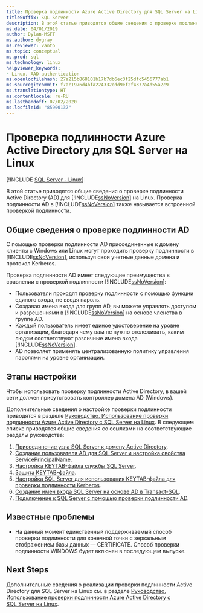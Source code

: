```yaml
---
title: Проверка подлинности Azure Active Directory для SQL Server на Linux
titleSuffix: SQL Server
description: В этой статье приводятся общие сведения о проверке подлинности Active Directory для SQL Server на Linux.
ms.date: 04/01/2019
author: Dylan-MSFT
ms.author: dygray
ms.reviewer: vanto
ms.topic: conceptual
ms.prod: sql
ms.technology: linux
helpviewer_keywords:
- Linux, AAD authentication
ms.openlocfilehash: 27a215b868101b17b7db6ec3f25dfc5456777ab1
ms.sourcegitcommit: f7ac1976d4bfa224332edd9ef2f4377a4d55a2c9
ms.translationtype: HT
ms.contentlocale: ru-RU
ms.lasthandoff: 07/02/2020
ms.locfileid: "85900137"
---
```

# <a name="active-directory-authentication-for-sql-server-on-linux"></a>Проверка подлинности Azure Active Directory для SQL Server на Linux

[!INCLUDE [SQL Server - Linux](../includes/applies-to-version/sql-linux.md)]

В этой статье приводятся общие сведения о проверке подлинности Active Directory (AD) для [!INCLUDE[ssNoVersion](../includes/ssnoversion-md.md)] на Linux. Проверка подлинности AD в [!INCLUDE[ssNoVersion](../includes/ssnoversion-md.md)] также называется встроенной проверкой подлинности.

## <a name="ad-authentication-overview"></a>Общие сведения о проверке подлинности AD

С помощью проверки подлинности AD присоединенные к домену клиенты с Windows или Linux могут проходить проверку подлинности в [!INCLUDE[ssNoVersion](../includes/ssnoversion-md.md)], используя свои учетные данные домена и протокол Kerberos.

Проверка подлинности AD имеет следующие преимущества в сравнении с проверкой подлинности [!INCLUDE[ssNoVersion](../includes/ssnoversion-md.md)]:

- Пользователи проходят проверку подлинности с помощью функции единого входа, не вводя пароль.
- Создавая имена входа для групп AD, вы можете управлять доступом и разрешениями в [!INCLUDE[ssNoVersion](../includes/ssnoversion-md.md)] на основе членства в группе AD.  
- Каждый пользователь имеет единое удостоверение на уровне организации, благодаря чему вам не нужно отслеживать, каким людям соответствуют различные имена входа [!INCLUDE[ssNoVersion](../includes/ssnoversion-md.md)].   
- AD позволяет применять централизованную политику управления паролями на уровне организации.

## <a name="configuration-steps"></a>Этапы настройки

Чтобы использовать проверку подлинности Active Directory, в вашей сети должен присутствовать контроллер домена AD (Windows).

Дополнительные сведения о настройке проверки подлинности приводятся в разделе [Руководство. Использование проверки подлинности Azure Active Directory с SQL Server на Linux](sql-server-linux-active-directory-authentication.md). В следующем списке приводятся общие сведения со ссылками на соответствующие разделы руководства:

1. [Присоединение узла SQL Server к домену Active Directory](sql-server-linux-active-directory-join-domain.md).
1. [Создание пользователя AD для SQL Server и настройка свойства ServicePrincipalName](sql-server-linux-active-directory-authentication.md#createuser).
1. [Настройка KEYTAB-файла службы SQL Server](sql-server-linux-active-directory-authentication.md#configurekeytab).
1. [Защита KEYTAB-файла](sql-server-linux-active-directory-authentication.md#configurekeytab).
1. [Настройка SQL Server для использования KEYTAB-файла для проверки подлинности Kerberos](sql-server-linux-active-directory-authentication.md#configurekeytab).
1. [Создание имен входа SQL Server на основе AD в Transact-SQL](sql-server-linux-active-directory-authentication.md#createsqllogins).
1. [Подключение к SQL Server с помощью проверки подлинности AD](sql-server-linux-active-directory-authentication.md#connect).

## <a name="known-issues"></a>Известные проблемы

- На данный момент единственный поддерживаемый способ проверки подлинности для конечной точки с зеркальным отображением базы данных — CERTIFICATE. Способ проверки подлинности WINDOWS будет включен в последующем выпуске.

## <a name="next-steps"></a>Next Steps

Дополнительные сведения о реализации проверки подлинности Active Directory для SQL Server на Linux см. в разделе [Руководство. Использование проверки подлинности Azure Active Directory с SQL Server на Linux](sql-server-linux-active-directory-authentication.md).
